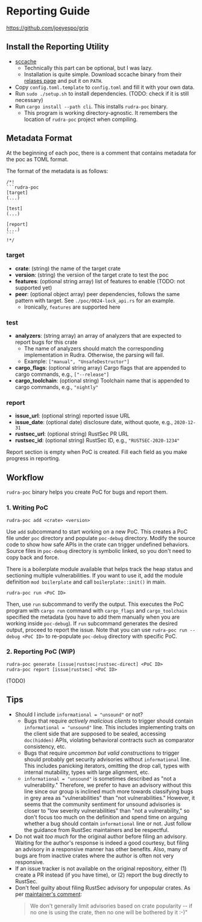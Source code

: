 # Reporting Guide

https://github.com/joeyespo/grip

## Install the Reporting Utility

- [sccache](https://github.com/mozilla/sccache)
  - Technically this part can be optional, but I was lazy.
  - Installation is quite simple. Download sccache binary from their [relases page](https://github.com/mozilla/sccache/releases) and put it on `PATH`.
- Copy `config.toml.template` to `config.toml` and fill it with your own data.
- Run `sudo ./setup.sh` to install dependencies. (TODO: check if it is still necessary)
- Run `cargo install --path cli`. This installs `rudra-poc` binary.
  - This program is working directory-agnostic. It remembers the location of `rudra-poc` project when compiling.

## Metadata Format

At the beginning of each poc, there is a comment that contains metadata for the poc as TOML format.

The format of the metadata is as follows:
````
/*!
```rudra-poc
[target]
(...)

[test]
(...)

[report]
(...)
```
!*/
````

### target

- **crate**: (string) the name of the target crate
- **version**: (string) the version of the target crate to test the poc
- **features**: (optional string array) list of features to enable (TODO: not supported yet)
- **peer**: (optional object array) peer dependencies, follows the same pattern with target. See `./poc/0024-lock_api.rs` for an example.
  - Ironically, `features` are supported here

### test

- **analyzers**: (string array) an array of analyzers that are expected to report bugs for this crate
  - The name of analyzers should match the corresponding implementation in Rudra. Otherwise, the parsing will fail.
  - Example: `["manual", "UnsafeDestructor"]`
- **cargo_flags**: (optional string array) Cargo flags that are appended to cargo commands, e.g., `["--release"]`
- **cargo_toolchain**: (optional string) Toolchain name that is appended to cargo commands, e.g., `"nightly"`

### report

- **issue_url**: (optional string) reported issue URL
- **issue_date**: (optional date) disclosure date, without quote, e.g., `2020-12-31`
- **rustsec_url**: (optional string) RustSec PR URL
- **rustsec_id**: (optional string) RustSec ID, e.g., `"RUSTSEC-2020-1234"`

Report section is empty when PoC is created. Fill each field as you make progress in reporting.

## Workflow

`rudra-poc` binary helps you create PoC for bugs and report them.

### 1. Writing PoC

```shell
rudra-poc add <crate> <version>
```

Use `add` subcommand to start working on a new PoC. This creates a PoC file under `poc` directory and populate `poc-debug` directory. Modify the source code to show how safe APIs in the crate can trigger undefined behaviors. Source files in `poc-debug` directory is symbolic linked, so you don't need to copy back and force.

There is a boilerplate module available that helps track the heap status and sectioning multiple vulnerabilities. If you want to use it, add the module definition `mod boilerplate` and call `boilerplate::init()` in main.


```shell
rudra-poc run <PoC ID>
```

Then, use `run` subcommand to verify the output. This executes the PoC program with `cargo run` command with `cargo_flags` and `cargo_toolchain` specified the metadata (you have to add them manually when you are working inside `poc-debug`). If `run` subcommand generates the desired output, proceed to report the issue. Note that you can use `rudra-poc run --debug <PoC ID>` to re-populate `poc-debug` directory with specific PoC.

### 2. Reporting PoC (WIP)

```shell
rudra-poc generate [issue|rustsec|rustsec-direct] <PoC ID>
rudra-poc report [issue|rustsec] <PoC ID>
```

(TODO)

## Tips

- Should I include `informational = "unsound"` or not?
  - Bugs that require *actively malicious clients* to trigger should contain `informational = "unsound"` line. This includes implementing traits on the client side that are supposed to be sealed, accessing `doc(hidden)` APIs, violating behavioral contracts such as comparator consistency, etc.
  - Bugs that require *uncommon but valid constructions* to trigger should probably get security advisories without `informational` line. This includes panicking iterators, omitting the drop call, types with internal mutability, types with large alignment, etc.
  - `informational = "unsound"` is sometimes described as "not a vulnerability." Therefore, we prefer to have an advisory without this line since our group is inclined much more towards classifying bugs in grey area as "vulnerabilities" than "not vulnerabilities." However, it seems that the community sentiment for unsound advisories is closer to "low severity vulnerabilities" than "not a vulnerability," so don't focus too much on the definition and spend time on arguing whether a bug should contain `informational` line or not. Just follow the guidance from RustSec maintainers and be respectful.
- Do not wait *too much* for the original author before filing an advisory. Waiting for the author's response is indeed a good courtesy, but filing an advisory in a responsive manner has other benefits. Also, many of bugs are from inactive crates where the author is often not very responsive.
- If an issue tracker is not available on the original repository, either (1) create a PR instead (if you have time), or (2) report the bug directly to RustSec.
- Don't feel guilty about filing RustSec advisory for unpopular crates. As per [maintainer's comment](https://github.com/RustSec/advisory-db/pull/328#issuecomment-653725642):
  > We don't generally limit advisories based on crate popularity -- if no one is using the crate, then no one will be bothered by it :-)"
